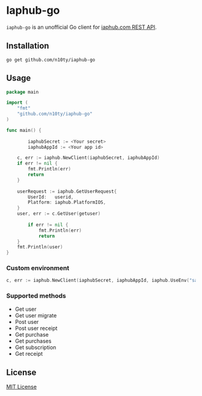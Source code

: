 # Iaphub-go

`iaphub-go` is an unofficial Go client for [iaphub.com REST API](https://www.iaphub.com/docs/api/).

## Installation

`go get github.com/n10ty/iaphub-go`

## Usage
```go
package main

import (
	"fmt"
	"github.com/n10ty/iaphub-go"
)

func main() {
    
        iaphubSecret := <Your secret>
        iaphubAppId := <Your app id>

	c, err := iaphub.NewClient(iaphubSecret, iaphubAppId)
	if err != nil {
		fmt.Println(err)
		return
	}
	
	userRequest := iaphub.GetUserRequest{
		UserId:   userid,
		Platform: iaphub.PlatformIOS,
	}
	user, err := c.GetUser(getuser)
    
        if err != nil {
            fmt.Println(err)
            return
	}
	fmt.Println(user)
}
```

### Custom environment

```go
c, err := iaphub.NewClient(iaphubSecret, iaphubAppId, iaphub.UseEnv("sandbox"))
```


### Supported methods

* Get user
* Get user migrate
* Post user
* Post user receipt
* Get purchase
* Get purchases
* Get subscription
* Get receipt

## License

[MIT License](LICENSE)
